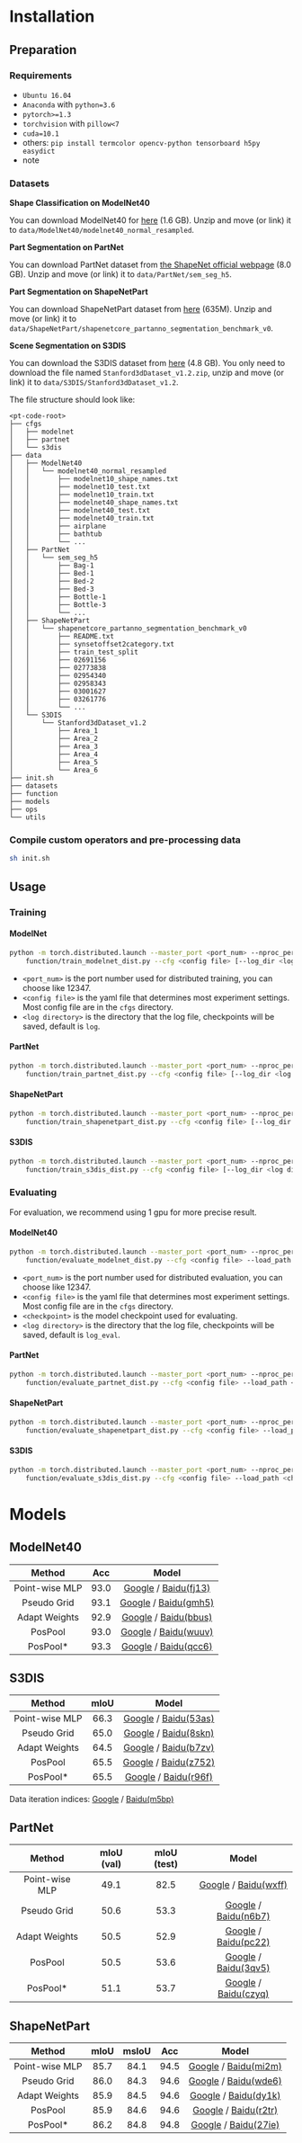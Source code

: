 # Installation

## Preparation

### Requirements
- `Ubuntu 16.04`
- `Anaconda` with `python=3.6`
- `pytorch>=1.3`
- `torchvision` with  `pillow<7`
- `cuda=10.1`
- others: `pip install termcolor opencv-python tensorboard h5py easydict`
- note


### Datasets
**Shape Classification on ModelNet40**

You can download ModelNet40 for [here](https://shapenet.cs.stanford.edu/media/modelnet40_normal_resampled.zip) (1.6 GB). Unzip and move (or link) it to `data/ModelNet40/modelnet40_normal_resampled`.

**Part Segmentation on PartNet**

You can download PartNet dataset from [the ShapeNet official webpage](https://www.shapenet.org/download/parts) (8.0 GB). Unzip and move (or link) it to `data/PartNet/sem_seg_h5`.

**Part Segmentation on ShapeNetPart**

You can download ShapeNetPart dataset from [here](https://shapenet.cs.stanford.edu/media/shapenetcore_partanno_segmentation_benchmark_v0.zip) (635M). Unzip and move (or link) it to `data/ShapeNetPart/shapenetcore_partanno_segmentation_benchmark_v0`.

**Scene Segmentation on S3DIS**

You can download the S3DIS dataset from [here](https://goo.gl/forms/4SoGp4KtH1jfRqEj2") (4.8 GB). You only need to download the file named `Stanford3dDataset_v1.2.zip`, unzip and move (or link) it to `data/S3DIS/Stanford3dDataset_v1.2`.

The file structure should look like:
```
<pt-code-root>
├── cfgs
│   ├── modelnet
│   ├── partnet
│   └── s3dis
├── data
│   ├── ModelNet40
│   │   └── modelnet40_normal_resampled
│   │       ├── modelnet10_shape_names.txt
│   │       ├── modelnet10_test.txt
│   │       ├── modelnet10_train.txt
│   │       ├── modelnet40_shape_names.txt
│   │       ├── modelnet40_test.txt
│   │       ├── modelnet40_train.txt
│   │       ├── airplane
│   │       ├── bathtub
│   │       └── ...
│   ├── PartNet
│   │   └── sem_seg_h5
│   │       ├── Bag-1
│   │       ├── Bed-1
│   │       ├── Bed-2
│   │       ├── Bed-3
│   │       ├── Bottle-1
│   │       ├── Bottle-3
│   │       └── ...
│   ├── ShapeNetPart
│   │   └── shapenetcore_partanno_segmentation_benchmark_v0
│   │       ├── README.txt
│   │       ├── synsetoffset2category.txt
│   │       ├── train_test_split
│   │       ├── 02691156
│   │       ├── 02773838
│   │       ├── 02954340
│   │       ├── 02958343
│   │       ├── 03001627
│   │       ├── 03261776
│   │       └── ...
│   └── S3DIS
│       └── Stanford3dDataset_v1.2
│           ├── Area_1
│           ├── Area_2
│           ├── Area_3
│           ├── Area_4
│           ├── Area_5
│           └── Area_6
├── init.sh
├── datasets
├── function
├── models
├── ops
└── utils
```

### Compile custom operators and pre-processing data
```bash
sh init.sh
```

## Usage

### Training

#### ModelNet
```bash
python -m torch.distributed.launch --master_port <port_num> --nproc_per_node <num_of_gpus_to_use> \
    function/train_modelnet_dist.py --cfg <config file> [--log_dir <log directory>]
```
- `<port_num>` is the port number used for distributed training, you can choose like 12347.
- `<config file>` is the yaml file that determines most experiment settings. Most config file are in the `cfgs` directory.
- `<log directory>` is the directory that the log file, checkpoints will be saved, default is `log`.

#### PartNet
```bash
python -m torch.distributed.launch --master_port <port_num> --nproc_per_node <num_of_gpus_to_use> \
    function/train_partnet_dist.py --cfg <config file> [--log_dir <log directory>]
```

#### ShapeNetPart
```bash
python -m torch.distributed.launch --master_port <port_num> --nproc_per_node <num_of_gpus_to_use> \
    function/train_shapenetpart_dist.py --cfg <config file> [--log_dir <log directory>]
```

#### S3DIS
```bash
python -m torch.distributed.launch --master_port <port_num> --nproc_per_node <num_of_gpus_to_use> \
    function/train_s3dis_dist.py --cfg <config file> [--log_dir <log directory>]
```

### Evaluating
For evaluation, we recommend using 1 gpu for more precise result.
#### ModelNet40
```bash
python -m torch.distributed.launch --master_port <port_num> --nproc_per_node 1 \
    function/evaluate_modelnet_dist.py --cfg <config file> --load_path <checkpoint> [--log_dir <log directory>]
 ```
- `<port_num>` is the port number used for distributed evaluation, you can choose like 12347.
- `<config file>` is the yaml file that determines most experiment settings. Most config file are in the `cfgs` directory.
- `<checkpoint>` is the model checkpoint used for evaluating.
- `<log directory>` is the directory that the log file, checkpoints will be saved, default is `log_eval`.

#### PartNet
```bash
python -m torch.distributed.launch --master_port <port_num> --nproc_per_node 1 \
    function/evaluate_partnet_dist.py --cfg <config file> --load_path <checkpoint> [--log_dir <log directory>]
```

#### ShapeNetPart
```bash
python -m torch.distributed.launch --master_port <port_num> --nproc_per_node 1 \
    function/evaluate_shapenetpart_dist.py --cfg <config file> --load_path <checkpoint> [--log_dir <log directory>]
```

#### S3DIS
```bash
python -m torch.distributed.launch --master_port <port_num> --nproc_per_node 1 \
    function/evaluate_s3dis_dist.py --cfg <config file> --load_path <checkpoint> [--log_dir <log directory>]
```

# Models

## ModelNet40
|Method | Acc | Model |
|:---:|:---:|:---:|
|Point-wise MLP| 93.0 |[Google](https://drive.google.com/file/d/15O_W7gxgO8JbzduAQEXd4hHvSh5cYRA9/view?usp=sharing) / [Baidu(fj13)](https://pan.baidu.com/s/1GmBNCTeyWoE7ISKsnSqlJA)| 
|Pseudo Grid| 93.1 |[Google](https://drive.google.com/drive/folders/1ZYG_jIUWXcyf-HuAH-zT-QUIZaIgwjhv?usp=sharing) / [Baidu(gmh5)](https://pan.baidu.com/s/1JZDIZGnZZvzMac5bkuMGng)| 
|Adapt Weights| 92.9 |[Google](https://drive.google.com/file/d/1ZxLi0loYV3tdaBgbuJfHXqtknMFmLjh1/view?usp=sharing) / [Baidu(bbus)](https://pan.baidu.com/s/1yS9RfdQtCHNsIkKGrfeDFg)| 
|PosPool| 93.0 |[Google](https://drive.google.com/file/d/1j9_JqxVPEsRjhOMQUeTxmyhJQ9zb65RC/view?usp=sharing) / [Baidu(wuuv)](https://pan.baidu.com/s/1tTjFEIhfqrttRxb32h2URQ)| 
|PosPool*| 93.3 |[Google](https://drive.google.com/file/d/1HSu6K-prMka4tnjx6pMh82oy2igbKzCV/view?usp=sharing) / [Baidu(qcc6)](https://pan.baidu.com/s/1vtwsqdCYUXKiMBc240JhqA)|

## S3DIS
|Method | mIoU | Model |
|:---:|:---:|:---:|
|Point-wise MLP|  66.3 | [Google](https://drive.google.com/file/d/1WuXb9ajGyE77eAxIrDvQjNzCclWIxf1B/view?usp=sharing) / [Baidu(53as)](https://pan.baidu.com/s/1PRG7sL_Ply_IhuctKQq96g)|
|Pseudo Grid| 65.0 | [Google](https://drive.google.com/drive/folders/1_69Wbe_Au1kLD18zwEoTa3Qa1bLLZY2u?usp=sharing) / [Baidu(8skn)](https://pan.baidu.com/s/1sOI03cbjozsZOKs5Pu7b9w) |
|Adapt Weights| 64.5 |[Google](https://drive.google.com/file/d/1bWGufvua-o1d7P3awaTYnRaUJzYWrizn/view?usp=sharing) / [Baidu(b7zv)](https://pan.baidu.com/s/170hstXHc1eRyVWmRsaHmmg) |
|PosPool| 65.5 | [Google](https://drive.google.com/file/d/12DOacsRjXdyawd_FKS7DQ2LL93ldy-Hm/view?usp=sharing) / [Baidu(z752)](https://pan.baidu.com/s/1Z-0j3flGOFAJbt3v-Hqlcg) |
|PosPool*| 65.5 | [Google](https://drive.google.com/file/d/1KNGOrv4O0kQBzp_BnHfvoy2_T5Xbe-eM/view?usp=sharing) / [Baidu(r96f)](https://pan.baidu.com/s/1YVREDgqAiKZOxcSyXInlRA) |

Data iteration indices: [Google](https://drive.google.com/drive/folders/1BgVEeVcKjs4osqUpdlKqPcyfwkshrHrB?usp=sharing) / [Baidu(m5bp)](https://pan.baidu.com/s/1Aa8vAAbQCwp_IY_jiiiglg)

## PartNet
|Method | mIoU (val)| mIoU (test) | Model| 
|:---:|:---:|:---:|:---:|
|Point-wise MLP| 49.1 | 82.5 | [Google](https://drive.google.com/file/d/19vmcCNitQa-CRSm-5eD2ekrLKb_l57P5/view?usp=sharing) / [Baidu(wxff)](https://pan.baidu.com/s/1ecBICMmGyNpV9QC0DT9RBw) |
|Pseudo Grid| 50.6 | 53.3 | [Google](https://drive.google.com/drive/folders/1qroLeAPSmaSPX_02CEq1LLtbQDQ-lXo6?usp=sharing) / [Baidu(n6b7)](https://pan.baidu.com/s/1eZLCDeyu0Ms8CZFt3CsJmA) |
|Adapt Weights| 50.5 | 52.9 | [Google](https://drive.google.com/file/d/1914kK4DRwdKI8-2wIMNvE4WBEBplpbYr/view?usp=sharing) / [Baidu(pc22)](https://pan.baidu.com/s/10o8aZ96eB9Qwx-IOAvHuMA) |
|PosPool| 50.5 | 53.6 | [Google](https://drive.google.com/file/d/11d-gUIPV2qVIiDT2T6yudQqmJ4Tu-51z/view?usp=sharing) / [Baidu(3qv5)](https://pan.baidu.com/s/1oBi15B4LD_krWYTYr2Kp2A) |
|PosPool*| 51.1 | 53.7 | [Google](https://drive.google.com/file/d/1sOs2T--sw2wT4UXHgVbI5Kr6e1xDxvI0/view?usp=sharing) / [Baidu(czyq)](https://pan.baidu.com/s/19q0Gdpzr6n-i6O3PnKh9SA) |

## ShapeNetPart
|Method | mIoU | msIoU | Acc | Model |
|:---:|:---:|:---:|:---:|:---:|
|Point-wise MLP| 85.7 | 84.1| 94.5 |[Google](https://drive.google.com/file/d/1XLihNmX39zQEoKZ2_qwrxiKzngqTLy_9/view?usp=sharing) / [Baidu(mi2m)](https://pan.baidu.com/s/1MmsQ-m-SIVm2kfgZmp1_Qw)|
|Pseudo Grid| 86.0 | 84.3 | 94.6 |[Google](https://drive.google.com/drive/folders/1qSsj6gmFcn_SElrvZ2OEq6i-Pa1wxC35?usp=sharing) / [Baidu(wde6)](https://pan.baidu.com/s/1Hi20w5j0KfkrTgU6oBgUVQ)|
|Adapt Weights| 85.9 | 84.5 | 94.6 |[Google](https://drive.google.com/file/d/1pjfy3tnnwNO4BV9rXgN82U4njg_YMbSd/view?usp=sharing) / [Baidu(dy1k)](https://pan.baidu.com/s/144VaHNCZHip8Wf-oFaBqUA) |
|PosPool| 85.9 | 84.6 | 94.6 |[Google](https://drive.google.com/file/d/1ca-XO_KEHv9ozB4WoF7sh-p2SPkbnt2I/view?usp=sharing) / [Baidu(r2tr)](https://pan.baidu.com/s/1T41i8m3L8CRF_I_QU3j_QA)|
|PosPool*| 86.2 | 84.8 | 94.8 |[Google](https://drive.google.com/file/d/1Qt3mrxcstKIPidCJqEBAKt5a5zHhn-rW/view?usp=sharing) / [Baidu(27ie)](https://pan.baidu.com/s/1QOWKIoO2cEuvc3b6G2RVWg) |

